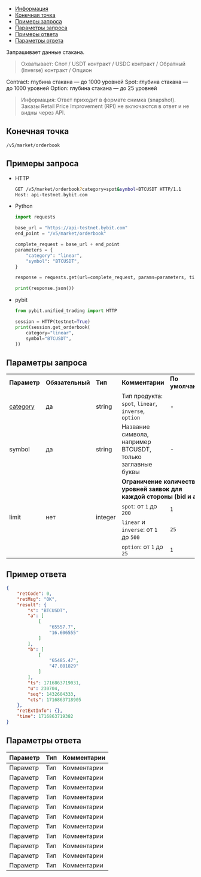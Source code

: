 - [Информация](#информация)
- [Конечная точка](#конечная-точка)
- [Примеры запроса](#примеры-запроса)
- [Параметры запроса](#параметры-запроса)
- [Примеры ответа](#примеры-ответа)
- [Параметры ответа](#параметры-ответа)

<a id="информация"></a>

Запрашивает данные стакана.

>Охватывает:
>Спот / USDT контракт / USDC контракт / Обратный (Inverse) контракт / Опцион

Contract: глубина стакана — до 1000 уровней
Spot: глубина стакана — до 1000 уровней
Option: глубина стакана — до 25 уровней

>Информация:
>Ответ приходит в формате снимка (snapshot).
>Заказы Retail Price Improvement (RPI) не включаются в ответ и не видны через API.

<a id="конечная-точка"></a>

## Конечная точка

`/v5/market/orderbook`

<a id="примеры-запроса"></a>

## Примеры запроса

- HTTP

  ```bash
  GET /v5/market/orderbook?category=spot&symbol=BTCUSDT HTTP/1.1
  Host: api-testnet.bybit.com
  ```

- Python

  ```python
  import requests

  base_url = "https://api-testnet.bybit.com"
  end_point = "/v5/market/orderbook"

  complete_request = base_url + end_point
  parameters = {
      "category": "linear",
      "symbol": "BTCUSDT",
  }
  
  response = requests.get(url=complete_request, params=parameters, timeout=10)

  print(response.json())
  ```

- pybit

  ```python
  from pybit.unified_trading import HTTP

  session = HTTP(testnet=True)
  print(session.get_orderbook(
      category="linear",
      symbol="BTCUSDT",
  ))
  ```

<a id="параметры-запроса"></a>

## Параметры запроса

<table class="iksweb">
		<tr>
			<td><b>Параметр</b></td>
			<td><b>Обязательный</b></td>
			<td><b>Тип</b></td>
			<td><b>Комментарии</b></td>
			<td><b>По умолчанию</b></td>
		</tr>
		<tr>
			<td><a href="../99.Определения значений в запросах и ответах.md#category">category</a></td>
			<td>да</td>
			<td>string</td>
			<td>Тип продукта: <code>spot</code>, <code>linear</code>, <code>inverse</code>, <code>option</code></td>
			<td>-</td>
		</tr>
		<tr>
			<td>symbol</td>
			<td>да</td>
			<td>string</td>
			<td>Название символа, например BTCUSDT, только заглавные буквы</td>
			<td>-</td>
		</tr>
		<tr>
			<td rowspan="4">limit</td>
			<td rowspan="4">нет</td>
			<td rowspan="4">integer</td>
			<td colspan="2"><b>Ограничение количества уровней заявок для каждой стороны (bid и ask)</b></td>
		</tr>
		<tr>
			<td> <code>spot</code>: от  <code>1</code> до  <code>200</code></td>
			<td> <code>1</code></td>
		</tr>
		<tr>
			<td> <code>linear</code> и  <code>inverse</code>: от  <code>1</code> до  <code>500</code></td>
			<td> <code>25</code></td>
		</tr>
		<tr>
			<td> <code>option</code>: от  <code>1</code> до  <code>25</code></td>
			<td> <code>1</code></td>
		</tr>
</table>

<a id="примеры-ответа"></a>

## Пример ответа

```json
{
    "retCode": 0,
    "retMsg": "OK",
    "result": {
        "s": "BTCUSDT",
        "a": [
            [
                "65557.7",
                "16.606555"
            ]
        ],
        "b": [
            [
                "65485.47",
                "47.081829"
            ]
        ],
        "ts": 1716863719031,
        "u": 230704,
        "seq": 1432604333,
        "cts": 1716863718905
    },
    "retExtInfo": {},
    "time": 1716863719382
}
```

<a id="параметры-ответа"></a>

## Параметры ответа

|Параметр  |Тип       |Комментарии                                             |
|----------|----------|--------------------------------------------------------|
|Параметр  |Тип       |Комментарии                                             |
|Параметр  |Тип       |Комментарии                                             |
|Параметр  |Тип       |Комментарии                                             |
|Параметр  |Тип       |Комментарии                                             |
|Параметр  |Тип       |Комментарии                                             |
|Параметр  |Тип       |Комментарии                                             |
|Параметр  |Тип       |Комментарии                                             |
|Параметр  |Тип       |Комментарии                                             |
|Параметр  |Тип       |Комментарии                                             |
|Параметр  |Тип       |Комментарии                                             |
|Параметр  |Тип       |Комментарии                                             |
